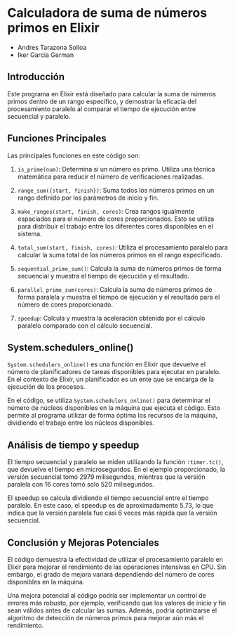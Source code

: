 # Calculadora de suma de números primos en Elixir

- Andres Tarazona Solloa
- Iker Garcia German

## Introducción

Este programa en Elixir está diseñado para calcular la suma de números primos dentro de un rango específico, y demostrar la eficacia del procesamiento paralelo al comparar el tiempo de ejecución entre secuencial y paralelo.

## Funciones Principales

Las principales funciones en este código son:

1. `is_prime(num)`: Determina si un número es primo. Utiliza una técnica matemática para reducir el número de verificaciones realizadas.

2. `range_sum({start, finish})`: Suma todos los números primos en un rango definido por los parámetros de inicio y fin.

3. `make_ranges(start, finish, cores)`: Crea rangos igualmente espaciados para el número de cores proporcionados. Esto se utiliza para distribuir el trabajo entre los diferentes cores disponibles en el sistema.

4. `total_sum(start, finish, cores)`: Utiliza el procesamiento paralelo para calcular la suma total de los números primos en el rango especificado.

5. `sequential_prime_sum()`: Calcula la suma de números primos de forma secuencial y muestra el tiempo de ejecución y el resultado.

6. `parallel_prime_sum(cores)`: Calcula la suma de números primos de forma paralela y muestra el tiempo de ejecución y el resultado para el número de cores proporcionado.

7. `speedup`: Calcula y muestra la aceleración obtenida por el cálculo paralelo comparado con el cálculo secuencial.

## System.schedulers_online()

`System.schedulers_online()` es una función en Elixir que devuelve el número de planificadores de tareas disponibles para ejecutar en paralelo. En el contexto de Elixir, un planificador es un ente que se encarga de la ejecución de los procesos.

En el código, se utiliza `System.schedulers_online()` para determinar el número de núcleos disponibles en la máquina que ejecuta el código. Esto permite al programa utilizar de forma óptima los recursos de la máquina, dividiendo el trabajo entre los núcleos disponibles.

## Análisis de tiempo y speedup

El tiempo secuencial y paralelo se miden utilizando la función `:timer.tc()`, que devuelve el tiempo en microsegundos. En el ejemplo proporcionado, la versión secuencial tomó 2979 milisegundos, mientras que la versión paralela con 16 cores tomó solo 520 milisegundos.

El speedup se calcula dividiendo el tiempo secuencial entre el tiempo paralelo. En este caso, el speedup es de aproximadamente 5.73, lo que indica que la versión paralela fue casi 6 veces más rápida que la versión secuencial.

## Conclusión y Mejoras Potenciales

El código demuestra la efectividad de utilizar el procesamiento paralelo en Elixir para mejorar el rendimiento de las operaciones intensivas en CPU. Sin embargo, el grado de mejora variará dependiendo del número de cores disponibles en la máquina.

Una mejora potencial al código podría ser implementar un control de errores más robusto, por ejemplo, verificando que los valores de inicio y fin sean válidos antes de calcular las sumas. Además, podría optimizarse el algoritmo de detección de números primos para mejorar aún más el rendimiento.